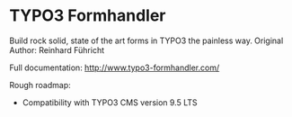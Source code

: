 # TYPO3 Formhandler

Build rock solid, state of the art forms in TYPO3 the painless way.
Original Author: Reinhard Führicht

Full documentation: http://www.typo3-formhandler.com/

Rough roadmap:

- Compatibility with TYPO3 CMS version 9.5 LTS
